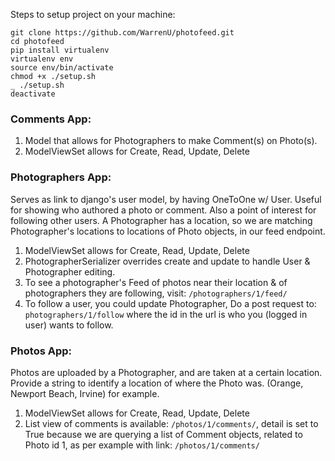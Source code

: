 Steps to setup project on your machine:
```
git clone https://github.com/WarrenU/photofeed.git
cd photofeed
pip install virtualenv
virtualenv env
source env/bin/activate
chmod +x ./setup.sh
_ ./setup.sh
deactivate
```

### Comments App:
1. Model that allows for Photographers to make Comment(s) on Photo(s).
3. ModelViewSet allows for Create, Read, Update, Delete

### Photographers App:
Serves as link to django's user model, by having OneToOne w/ User. Useful
for showing who authored a photo or comment. Also a point of interest for
following other users. A Photographer has a location, so we are matching 
Photographer's locations to locations of Photo objects, in our feed endpoint.
1. ModelViewSet allows for Create, Read, Update, Delete
2. PhotographerSerializer overrides create and update to handle User &
 Photographer editing.
3. To see a photographer's Feed of photos near their location & of
 photographers they are following, visit: `/photographers/1/feed/`
4. To follow a user, you could update Photographer,
 Do a post request to: `photographers/1/follow` where the id in the url is who
 you (logged in user) wants to follow.

### Photos App:
Photos are uploaded by a Photographer, and are taken at a certain location.
Provide a string to identify a location of where the Photo was. (Orange, 
Newport Beach, Irvine) for example.
1. ModelViewSet allows for Create, Read, Update, Delete
2. List view of comments is available: `/photos/1/comments/`, detail is set to
 True because we are querying a list of Comment objects, related to Photo id 1,
 as per example with link: `/photos/1/comments/`